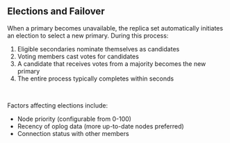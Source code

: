## Elections and Failover

When a primary becomes unavailable, the replica set automatically initiates an election to select a new primary. During this process:

1. Eligible secondaries nominate themselves as candidates
2. Voting members cast votes for candidates
3. A candidate that receives votes from a majority becomes the new primary
4. The entire process typically completes within seconds

&nbsp;

Factors affecting elections include:

* Node priority (configurable from 0-100)
* Recency of oplog data (more up-to-date nodes preferred)
* Connection status with other members